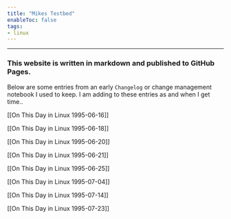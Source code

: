 ```yaml
---
title: "Mikes Testbed"
enableToc: false
tags:
- linux
---
```

***
### This website is written in markdown and published to GitHub Pages.

Below are some entries from an early `Changelog` or change management notebook I used to keep. I am adding to these entries as and when I get time..

[[On This Day in Linux 1995-06-16]]

[[On This Day in Linux 1995-06-18]]

[[On This Day in Linux 1995-06-20]]

[[On This Day in Linux 1995-06-21]]

[[On This Day in Linux 1995-06-25]]

[[On This Day in Linux 1995-07-04]]

[[On This Day in Linux 1995-07-14]]

[[On This Day in Linux 1995-07-23]]

